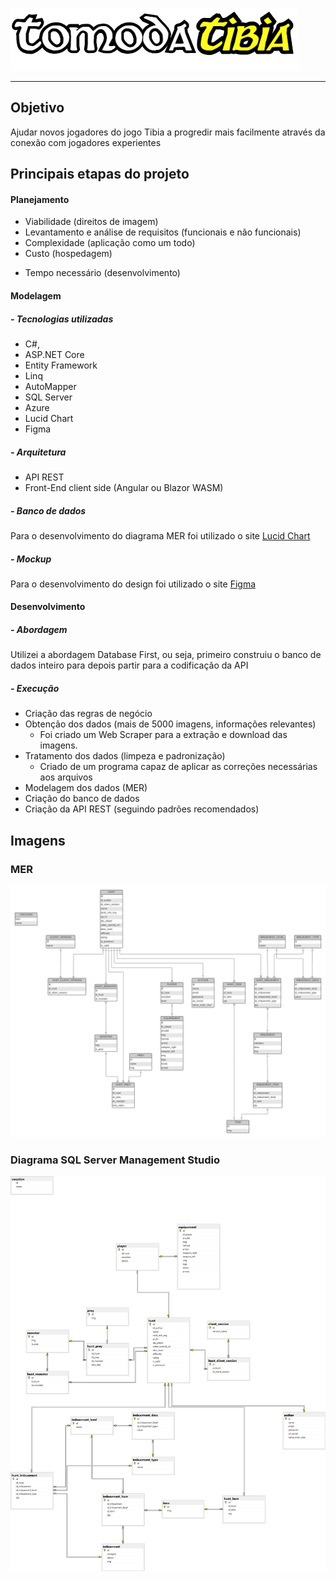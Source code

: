 ![Preview1](./GitHubUtils/imgs/logo_grande.png)  

- - - -

## Objetivo

Ajudar novos jogadores do jogo Tibia a progredir mais facilmente através da conexão com jogadores experientes
 
## Principais etapas do projeto  

#### Planejamento

- Viabilidade (direitos de imagem)
- Levantamento e análise de requisitos (funcionais e não funcionais)
- Complexidade (aplicação como um todo)
- Custo (hospedagem)
* Tempo necessário (desenvolvimento)


#### Modelagem
##### - Tecnologias utilizadas
- C#,
- ASP.NET Core
- Entity Framework
- Linq
- AutoMapper
- SQL Server
- Azure
- Lucid Chart
- Figma

##### - Arquitetura
- API REST
- Front-End client side (Angular ou Blazor WASM)


##### - Banco de dados
Para o desenvolvimento do diagrama MER foi utilizado o site [Lucid Chart](https://www.lucidchart.com/ "Lucid Chart")

##### - Mockup
Para o desenvolvimento do design foi utilizado o site [Figma](http://https://www.figma.com/ "Figma")


#### Desenvolvimento
##### - Abordagem
Utilizei a abordagem Database First, ou seja, primeiro construiu o banco de dados inteiro para depois partir para a codificação da API

##### - Execução
- Criação das regras de negócio
- Obtenção dos dados (mais de 5000 imagens, informações relevantes) 
  - Foi criado um Web Scraper para a extração e download das imagens.
- Tratamento dos dados (limpeza e padronização)
  - Criado de um programa capaz de aplicar as correções necessárias aos arquivos
- Modelagem dos dados (MER)
- Criação do banco de dados
- Criação da API REST (seguindo padrões recomendados)


## Imagens

### MER
![Preview1](./GitHubUtils/imgs/erd_lucid.png)  

### Diagrama SQL Server Management Studio
![Preview1](./GitHubUtils/imgs/erd_db.png)  

